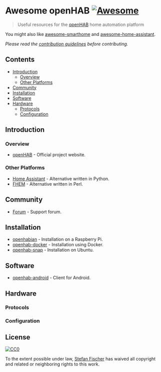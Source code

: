 # Awesome openHAB [![Awesome](https://awesome.re/badge.svg)](https://awesome.re)

> Useful resources for the [openHAB](https://www.openhab.org/) home automation platform

You might also like [awesome-smarthome](https://github.com/pfalcon/awesome-smarthome) and [awesome-home-assistant](https://github.com/frenck/awesome-home-assistant).

*Please read the [contribution guidelines](contributing.md) before contributing.*

## Contents

<!-- START doctoc generated TOC please keep comment here to allow auto update -->
<!-- DON'T EDIT THIS SECTION, INSTEAD RE-RUN doctoc TO UPDATE -->


- [Introduction](#introduction)
  - [Overview](#overview)
  - [Other Platforms](#other-platforms)
- [Community](#community)
- [Installation](#installation)
- [Software](#software)
- [Hardware](#hardware)
  - [Protocols](#protocols)
  - [Configuration](#configuration)

<!-- END doctoc generated TOC please keep comment here to allow auto update -->

## Introduction

### Overview

- [openHAB](https://www.openhab.org/) - Official project website.

### Other Platforms

- [Home Assistant](https://www.home-assistant.io/) - Alternative written in Python.
- [FHEM](http://fhem.de/fhem.html) - Alternative written in Perl.

## Community

- [Forum](https://community.openhab.org/) - Support forum.

## Installation

- [openhabian](https://github.com/openhab/openhabian) - Installation on a Raspberry Pi.
- [openhab-docker](https://github.com/openhab/openhab-docker) - Installation using Docker.
- [openhab-snap](https://github.com/openhab/openhab-snap) - Installation on Ubuntu.

## Software

- [openhab-android](https://github.com/openhab/openhab-android) - Client for Android.

## Hardware

### Protocols

### Configuration

## License

[![CC0](http://mirrors.creativecommons.org/presskit/buttons/88x31/svg/cc-zero.svg)](https://creativecommons.org/publicdomain/zero/1.0/)

To the extent possible under law, [Stefan Fischer](https://github.com/sfischer13) has waived all copyright and related or neighboring rights to this work.
